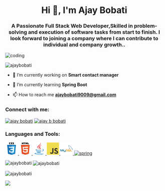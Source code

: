 
<h1 align="center">Hi 👋, I'm Ajay Bobati</h1>
<h3 align="center">A Passionate Full Stack Web Developer,Skilled in problem-solving and execution of software tasks from start to finish. I look forward to joining a company where I can contribute to individual and company growth..</h3>

<img aligh="right" alt="coding" width="400" src="https://user-images.githubusercontent.com/55389276/140866485-8fb1c876-9a8f-4d6a-98dc-08c4981eaf70.gif">



<p align="left"> <img src="https://komarev.com/ghpvc/?username=ajaybobati&label=Profile%20views&color=0e75b6&style=flat" alt="ajaybobati" /> </p>

- 🔭 I’m currently working on **Smart contact manager**

- 🌱 I’m currently learning **Spring Boot**

- 📫 How to reach me **ajaybobati9009@gmail.com**

<h3 align="left">Connect with me:</h3>
<p align="left">
<a href="https://linkedin.com/in/ajay bobati" target="blank"><img align="center" src="https://raw.githubusercontent.com/rahuldkjain/github-profile-readme-generator/master/src/images/icons/Social/linked-in-alt.svg" alt="ajay bobati" height="30" width="40" /></a>
<a href="https://www.leetcode.com/ajay b bobati" target="blank"><img align="center" src="https://raw.githubusercontent.com/rahuldkjain/github-profile-readme-generator/master/src/images/icons/Social/leet-code.svg" alt="ajay b bobati" height="30" width="40" /></a>
</p>

<h3 align="left">Languages and Tools:</h3>
<p align="left"> <a href="https://www.w3schools.com/css/" target="_blank" rel="noreferrer"> <img src="https://raw.githubusercontent.com/devicons/devicon/master/icons/css3/css3-original-wordmark.svg" alt="css3" width="40" height="40"/> </a> <a href="https://www.w3.org/html/" target="_blank" rel="noreferrer"> <img src="https://raw.githubusercontent.com/devicons/devicon/master/icons/html5/html5-original-wordmark.svg" alt="html5" width="40" height="40"/> </a> <a href="https://www.java.com" target="_blank" rel="noreferrer"> <img src="https://raw.githubusercontent.com/devicons/devicon/master/icons/java/java-original.svg" alt="java" width="40" height="40"/> </a> <a href="https://developer.mozilla.org/en-US/docs/Web/JavaScript" target="_blank" rel="noreferrer"> <img src="https://raw.githubusercontent.com/devicons/devicon/master/icons/javascript/javascript-original.svg" alt="javascript" width="40" height="40"/> </a> <a href="https://www.mysql.com/" target="_blank" rel="noreferrer"> <img src="https://raw.githubusercontent.com/devicons/devicon/master/icons/mysql/mysql-original-wordmark.svg" alt="mysql" width="40" height="40"/> </a> <a href="https://spring.io/" target="_blank" rel="noreferrer"> <img src="https://www.vectorlogo.zone/logos/springio/springio-icon.svg" alt="spring" width="40" height="40"/> </a> </p>

<p><img align="left" src="https://github-readme-stats.vercel.app/api/top-langs?username=ajaybobati&show_icons=true&locale=en&layout=compact" alt="ajaybobati" /></p>

<p>&nbsp;<img align="center" src="https://github-readme-stats.vercel.app/api?username=ajaybobati&show_icons=true&locale=en" alt="ajaybobati" /></p>

<p><img align="center" src="https://github-readme-streak-stats.herokuapp.com/?user=ajaybobati&" alt="ajaybobati" /></p>

![](https://leetcard.jacoblin.cool/ajaybobati9009?ext=heatmap)
